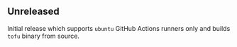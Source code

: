 ## Unreleased

Initial release which supports `ubuntu` GitHub Actions runners only and builds `tofu` binary from source.
